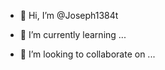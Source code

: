 - 👋 Hi, I’m @Joseph1384t

- 🌱 I’m currently learning ...
- 💞️ I’m looking to collaborate on ...


<!---
Joseph1384t/Joseph1384t is a ✨ special ✨ repository because its `README.md` (this file) appears on your GitHub profile.
You can click the Preview link to take a look at your changes.
--->
